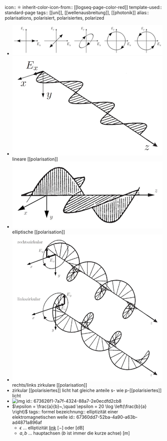 icon:: ⚛
inherit-color-icon-from:: [[logseq-page-color-red]] 
template-used:: standard-page
tags:: [[uni]], [[wellenausbreitung]], [[photonik]] 
alias:: polarisations, polarisiert, polarisiertes, polarized

- ![img](../assets/documents/polarisations_arten.webp)
- ![img](../assets/documents/lineare_polarisation.webp)
  lineare [[polarisation]]
- ![img](../assets/documents/elliptische_polarisation.webp)
  elliptische [[polarisation]]
- ![img](../assets/documents/rechts-links_zirkulare_polarisation.webp)
  rechts/links zirkulare [[polarisation]]
- zirkular [[polarisiertes]] licht hat gleiche anteile s- wie p-[[polarisiertes]] licht
- ![img](../assets/documents/elliptizität_welle.webp)
  id:: 673626f1-7a7f-4324-88a7-2e0ecdfd2cb8
- $\epsilon = \frac{a}{b}~,\quad \epsilon = 20 \log \left(\frac{b}{a} \right)$
  tags:: formel
  bezeichnung:: elliptizität einer elektromagnetischen welle
  id:: 67360dd7-52ba-4a90-a63b-ad4871a896af
	- $\epsilon$ ... elliptizität [link](((673626f1-7a7f-4324-88a7-2e0ecdfd2cb8))) $\mathrm{\left[ - \right]}$ oder $\mathrm{\left[ dB \right]}$
	- $a,b$ ... hauptachsen ($b$ ist immer die kurze achse) $\mathrm{\left[ m \right]}$